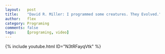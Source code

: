 ```yaml
---
layout:   post
title:    "David R. Miller: I programmed some creatures. They Evolved."
author:   flex
category: Programing
comments: false
tags:     [programing, video]
---
```


<div class="overridemaxwidthboth">
{% include youtube.html ID="N3tRFayqVtk" %}
</div>